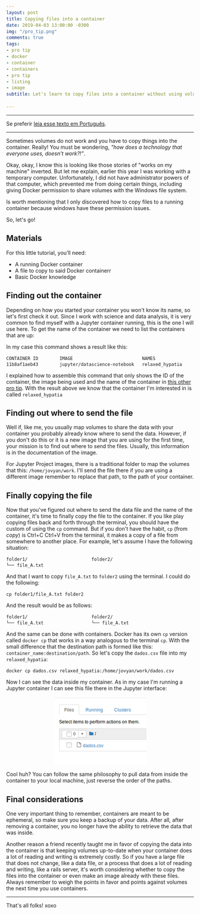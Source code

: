 ```yaml
---
layout: post
title: Copying files into a container
date: 2019-04-03 13:00:00 -0300
img: "/pro_tip.png"
comments: true
tags:
- pro tip
- docker
- container
- containers
- pro tip
- listing
- image
subtitle: Let's learn to copy files into a container without using volumes

---
```

***

Se preferir [leia esse texto em Português](https://jtemporal.com/copiando-arquivos-para-dentro-do-container/).

***

Sometimes volumes do not work and you have to copy things into the container. Really! You must be wondering, _"how does a technology that everyone uses, doesn’t work?!”_.

Okay, okay, I know this is looking like those stories of "works on my machine" inverted. But let me explain, earlier this year I was working with a temporary computer. Unfortunately, I did not have administrator powers of that computer, which prevented me from doing certain things, including giving Docker permission to share volumes with the Windows file system.

Is worth mentioning that I only discovered how to copy files to a running container because windows have these permission issues.

So, let's go!

## Materials

For this little tutorial, you’ll need:

* A running Docker container
* A file to copy to said Docker containerr
* Basic Docker knowledge

## Finding out the container

Depending on how you started your container you won't know its name, so let's first check it out. Since I work with science and data analysis, it is very common to find myself with a Jupyter container running, this is the one I will use here. To get the name of the container we need to list the containers that are up:

<script src="https://gist.github.com/jtemporal/6ba7e2a2ac369738bb8278ad58993161.js"></script>

In my case this command shows a result like this:

    CONTAINER ID        IMAGE                          NAMES
    11b8af1aeb43        jupyter/datascience-notebook   relaxed_hypatia

I explained how to assemble this command that only shows the ID of the container, the image being used and the name of the container in [this other pro tip](https://jtemporal.com/brincando-com-a-listagem-de-containers-docker/). With the result above we know that the container I'm interested in is called `relaxed_hypatia`

## Finding out where to send the file

Well if, like me, you usually map volumes to share the data with your container you probably already know where to send the data. However, if you don't do this or it is a new image that you are using for the first time, your mission is to find out where to send the files. Usually, this information is in the documentation of the image.

For Jupyter Project images, there is a traditional folder to map the volumes that this: `/home/jovyan/work`. I'll send the file there if you are using a different image remember to replace that path, to the path of your container.

## Finally copying the file

Now that you've figured out where to send the data file and the name of the container, it's time to finally copy the file to the container. If you like play copying files back and forth through the terminal, you should have the custom of using the `cp` command. But if you don't have the habit, `cp` (from _copy_) is Ctrl+C Ctrl+V from the terminal, it makes a copy of a file from somewhere to another place. For example, let's assume I have the following situation:

    folder1/                        folder2/
    └── file_A.txt		

And that I want to copy `file_A.txt` to `folder2` using the terminal. I could do the following:

    cp folder1/file_A.txt folder2

And the result would be as follows:

    folder1/                        folder2/
    └── file_A.txt                  └── file_A.txt

And the same can be done with containers. Docker has its own `cp` version called `docker cp` that works in a way analogous to the terminal `cp`. With the small difference that the destination path is formed like this: `container_name:destination/path`. So let's copy the `dados.csv` file into my `relaxed_hypatia`:

    docker cp dados.csv relaxed_hypatia:/home/jovyan/work/dados.csv

Now I can see the data inside my container. As in my case I'm running a Jupyter container I can see this file there in the Jupyter interface:

<center>
<img src="/images/dados_docker_cp.png"/>
</center>

Cool huh? You can follow the same philosophy to pull data from inside the container to your local machine, just reverse the order of the paths.

## Final considerations

One very important thing to remember, containers are meant to be ephemeral, so make sure you keep a backup of your data. After all, after removing a container, you no longer have the ability to retrieve the data that was inside.

Another reason a friend recently taught me in favor of copying the data into the container is that keeping volumes up-to-date when your container does a lot of reading and writing is extremely costly. So if you have a large file that does not change, like a data file, or a process that does a lot of reading and writing, like a rails server, it's worth considering whether to copy the files into the container or even make an image already with these files. Always remember to weigh the points in favor and points against volumes the next time you use containers.

***

That's all folks! xoxo